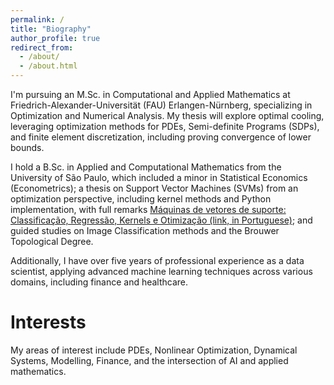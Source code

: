 ```yaml
---
permalink: /
title: "Biography"
author_profile: true
redirect_from: 
  - /about/
  - /about.html
---
```


I'm pursuing an M.Sc. in Computational and Applied Mathematics at Friedrich-Alexander-Universität (FAU) Erlangen-Nürnberg, specializing in Optimization and Numerical Analysis. My thesis will explore optimal cooling, leveraging optimization methods for PDEs, Semi-definite Programs (SDPs), and finite element discretization, including proving convergence of lower bounds.

I hold a B.Sc. in Applied and Computational Mathematics from the University of São Paulo, which included a minor in Statistical Economics (Econometrics); a thesis on Support Vector Machines (SVMs) from an optimization perspective, including kernel methods and Python implementation, with full remarks [Máquinas de vetores de suporte: Classificação, Regressão, Kernels e Otimização (link, in Portuguese)](https://drive.google.com/file/d/1AwYMACQsDhy36vFSUbMfxYxrMvyuSMWW/view?usp=share_link); and guided studies on Image Classification methods and the Brouwer Topological Degree.

Additionally, I have over five years of professional experience as a data scientist, applying advanced machine learning techniques across various domains, including finance and healthcare. 

Interests
======
My areas of interest include PDEs, Nonlinear Optimization, Dynamical Systems, Modelling, Finance, and the intersection of AI and applied mathematics.
